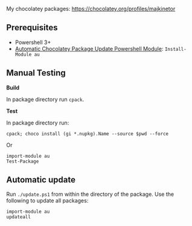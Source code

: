 My chocolatey packages: https://chocolatey.org/profiles/majkinetor

Prerequisites
-------------

- Powershell 3+
- [Automatic Chocolatey Package Update Powershell Module](https://github.com/majkinetor/au): `Install-Module au`

Manual Testing
--------------

**Build**

In package directory run `cpack`.

**Test**

In package directory run:

    cpack; choco install (gi *.nupkg).Name --source $pwd --force

Or

    import-module au
    Test-Package


Automatic update
----------------

Run `./update.ps1` from within the directory of the package.
Use the following to update all packages:

    import-module au
    updateall
